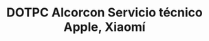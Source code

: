 ---
title: "DOTPC Alcorcon Servicio técnico Apple, Xiaomí"
url: /alcorcon/dotpc-alcorcon-servicio-tecnico-apple-xiaomi/
shop: ordenador
---